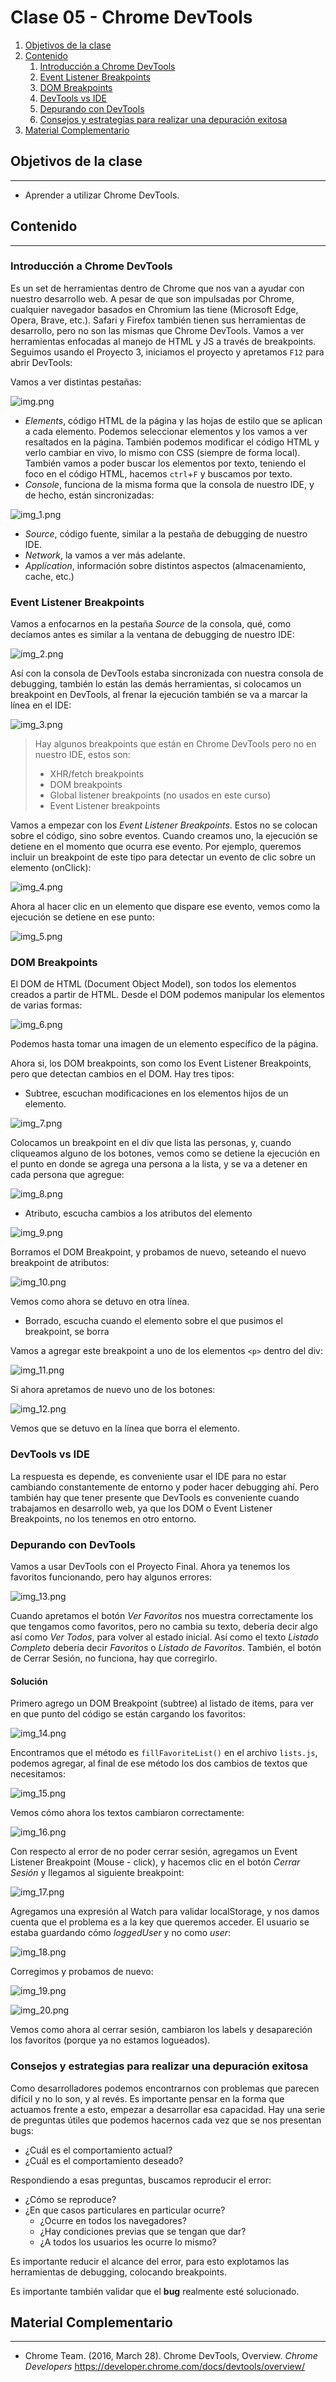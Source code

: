 # Clase 05 - Chrome DevTools

1. [Objetivos de la clase](#objetivos-de-la-clase)
2. [Contenido](#contenido)
   1. [Introducción a Chrome DevTools](#introduccion-a-chrome-devtools)
   2. [Event Listener Breakpoints](#event-listener-breakpoints)
   3. [DOM Breakpoints](#DOM-breakpoints)
   4. [DevTools vs IDE](#devtools-vs-ide)
   5. [Depurando con DevTools](#depurando-con-devtools)
   6. [Consejos y estrategias para realizar una depuración exitosa](#consejos-y-estrategias-para-realizar-una-depuración-exitosa)
3. [Material Complementario](#material-complementario)

## Objetivos de la clase

---

- Aprender a utilizar Chrome DevTools.

## Contenido

---
### Introducción a Chrome DevTools

Es un set de herramientas dentro de Chrome que nos van a ayudar con nuestro 
desarrollo web. A pesar de que son impulsadas por Chrome, cualquier navegador
basados en Chromium las tiene (Microsoft Edge, Opera, Brave, etc.).
Safari y Firefox también tienen sus herramientas de desarrollo, pero no son las
mismas que Chrome DevTools.
Vamos a ver herramientas enfocadas al manejo de HTML y JS a través de 
breakpoints.
Seguimos usando el Proyecto 3, iniciamos el proyecto y apretamos `F12` para 
abrir DevTools:

Vamos a ver distintas pestañas:

![img.png](assets%2Fimg.png)

- _Elements_, código HTML de la página y las hojas de estilo que se aplican
a cada elemento. Podemos seleccionar elementos y los vamos a ver resaltados en
la página. También podemos modificar el código HTML y verlo cambiar en vivo, lo
mismo con CSS (siempre de forma local). También vamos a poder buscar los
elementos por texto, teniendo el foco en el código HTML, hacemos `ctrl`+`F` y
buscamos por texto.
- _Console_, funciona de la misma forma que la consola de nuestro IDE, y de
hecho, están sincronizadas:

![img_1.png](assets%2Fimg_1.png)

- _Source_, código fuente, similar a la pestaña de debugging de nuestro IDE.
- _Network_, la vamos a ver más adelante.
- _Application_, información sobre distintos aspectos (almacenamiento, cache, 
etc.)

### Event Listener Breakpoints

Vamos a enfocarnos en la pestaña _Source_ de la consola, qué, como decíamos 
antes es similar a la ventana de debugging de nuestro IDE:

![img_2.png](assets%2Fimg_2.png)

Así con la consola de DevTools estaba sincronizada con nuestra consola de 
debugging, también lo están las demás herramientas, si colocamos un breakpoint
en DevTools, al frenar la ejecución también se va a marcar la línea en el IDE:

![img_3.png](assets%2Fimg_3.png)

> Hay algunos breakpoints que están en Chrome DevTools pero no en nuestro IDE,
estos son:
> - XHR/fetch breakpoints
> - DOM breakpoints
> - Global listener breakpoints (no usados en este curso)
> - Event Listener breakpoints

Vamos a empezar con los _Event Listener Breakpoints_. Estos no se colocan sobre
el código, sino sobre eventos. Cuando creamos uno, la ejecución se detiene en
el momento que ocurra ese evento. Por ejemplo, queremos incluir un breakpoint de
este tipo para detectar un evento de clic sobre un elemento (onClick):

![img_4.png](assets%2Fimg_4.png)

Ahora al hacer clic en un elemento que dispare ese evento, vemos como la 
ejecución se detiene en ese punto:

![img_5.png](assets%2Fimg_5.png)

### DOM Breakpoints

El DOM de HTML (Document Object Model), son todos los elementos creados a partir
de HTML. Desde el DOM podemos manipular los elementos de varias formas:

![img_6.png](assets%2Fimg_6.png)

Podemos hasta tomar una imagen de un elemento específico de la página.

Ahora si, los DOM breakpoints, son como los Event Listener Breakpoints, pero que
detectan cambios en el DOM. Hay tres tipos:

- Subtree, escuchan modificaciones en los elementos hijos de un elemento.

![img_7.png](assets%2Fimg_7.png)

Colocamos un breakpoint en el div que lista las personas, y, cuando cliqueamos
alguno de los botones, vemos como se detiene la ejecución en el punto en donde 
se agrega una persona a la lista, y se va a detener en cada persona que agregue:

![img_8.png](assets%2Fimg_8.png)

- Atributo, escucha cambios a los atributos del elemento

![img_9.png](assets%2Fimg_9.png)

Borramos el DOM Breakpoint, y probamos de nuevo, seteando el nuevo breakpoint de
atributos:

![img_10.png](assets%2Fimg_10.png)

Vemos como ahora se detuvo en otra línea.

- Borrado, escucha cuando el elemento sobre el que pusimos el breakpoint, se 
borra

Vamos a agregar este breakpoint a uno de los elementos `<p>` dentro del div:

![img_11.png](assets%2Fimg_11.png)

Si ahora apretamos de nuevo uno de los botones:

![img_12.png](assets%2Fimg_12.png)

Vemos que se detuvo en la línea que borra el elemento.

### DevTools vs IDE

La respuesta es depende, es conveniente usar el IDE para no estar cambiando 
constantemente de entorno y poder hacer debugging ahí. Pero también hay que 
tener presente que DevTools es conveniente cuando trabajamos en desarrollo web,
ya que los DOM o Event Listener Breakpoints, no los tenemos en otro entorno.

### Depurando con DevTools

Vamos a usar DevTools con el Proyecto Final. Ahora ya tenemos los favoritos 
funcionando, pero hay algunos errores:

![img_13.png](assets%2Fimg_13.png)

Cuando apretamos el botón _Ver Favoritos_ nos muestra correctamente los que 
tengamos como favoritos, pero no cambia su texto, debería decir algo así como 
_Ver Todos_, para volver al estado inicial.
Así como el texto _Listado Completo_ debería decir _Favoritos_ o _Listado de 
Favoritos_.
También, el botón de Cerrar Sesión, no funciona, hay que corregirlo.

#### Solución

Primero agrego un DOM Breakpoint (subtree) al listado de items, para ver en que 
punto del código se están cargando los favoritos:

![img_14.png](assets%2Fimg_14.png)

Encontramos que el método es `fillFavoriteList()` en el archivo `lists.js`, 
podemos agregar, al final de ese método los dos cambios de textos que 
necesitamos:

![img_15.png](assets%2Fimg_15.png)

Vemos cómo ahora los textos cambiaron correctamente:

![img_16.png](assets%2Fimg_16.png)

Con respecto al error de no poder cerrar sesión, agregamos un Event Listener 
Breakpoint (Mouse - click), y hacemos clic en el botón _Cerrar Sesión_ y 
llegamos al siguiente breakpoint:

![img_17.png](assets%2Fimg_17.png)

Agregamos una expresión al Watch para validar localStorage, y nos damos cuenta 
que el problema es a la key que queremos acceder. El usuario se estaba guardando
cómo _loggedUser_ y no como _user_:

![img_18.png](assets%2Fimg_18.png)

Corregimos y probamos de nuevo:

![img_19.png](assets%2Fimg_19.png)

![img_20.png](assets%2Fimg_20.png)

Vemos como ahora al cerrar sesión, cambiaron los labels y desapareción los 
favoritos (porque ya no estamos logueados).

### Consejos y estrategias para realizar una depuración exitosa

Como desarrolladores podemos encontrarnos con problemas que parecen difícil y no
lo son, y al revés. Es importante pensar en la forma que actuamos frente a esto,
empezar a desarrollar esa capacidad. Hay una serie de preguntas útiles que 
podemos hacernos cada vez que se nos presentan bugs:

- ¿Cuál es el comportamiento actual?
- ¿Cuál es el comportamiento deseado?

Respondiendo a esas preguntas, buscamos reproducir el error:

- ¿Cómo se reproduce?
- ¿En que casos particulares en particular ocurre?
  - ¿Ocurre en todos los navegadores?
  - ¿Hay condiciones previas que se tengan que dar?
  - ¿A todos los usuarios les ocurre lo mismo?

Es importante reducir el alcance del error, para esto explotamos las 
herramientas de debugging, colocando breakpoints.

Es importante también validar que el **bug** realmente esté solucionado.

## Material Complementario

---

- Chrome Team. (2016, March 28). Chrome DevTools, Overview. _Chrome Developers_
https://developer.chrome.com/docs/devtools/overview/
